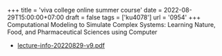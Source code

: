 +++
title = 'viva college online summer course'
date = 2022-08-29T15:00:00+07:00
draft = false
tags = ['ku4078']
url = '0954'
+++
Computational Modeling to Simulate Complex Systems: Learning Nature, Food, and Pharmaceutical Sciences using Computer
<!--more-->

+ [lecture-info-20220829-v9.pdf](https://zenodo.org/doi/10.5281/zenodo.7030850)

